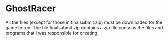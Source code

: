 # GhostRacer

All the files (except for those in finalsubmit.zip) must be downloaded for the game to run. The file finalsubmit.zip contains a zip file contains the files
and programs that I was responsible for creating. 
